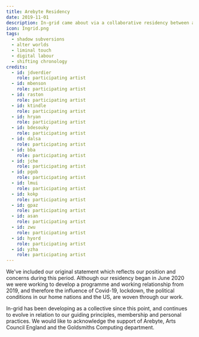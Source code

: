 ```yaml
---
title: Arebyte Residency
date: 2019-11-01
description: In-grid came about via a collaborative residency between arebyte Gallery, London, and Goldsmiths University, UoL. 
icon: Ingrid.png
tags:
  - shadow subversions
  - alter worlds
  - liminal touch
  - digital labour
  - shifting chronology
credits: 
  - id: jdverdier
    role: participating artist
  - id: mbenson
    role: participating artist
  - id: raston
    role: participating artist
  - id: ktindle
    role: participating artist
  - id: hryan
    role: participating artist
  - id: bdesouky
    role: participating artist
  - id: dalsa
    role: participating artist
  - id: bba
    role: participating artist
  - id: jche
    role: participating artist
  - id: pgob
    role: participating artist
  - id: lmui
    role: participating artist
  - id: kokp
    role: participating artist
  - id: gpaz
    role: participating artist
  - id: asan
    role: participating artist
  - id: zwu
    role: participating artist
  - id: hyord
    role: participating artist
  - id: yzha
    role: participating artist
---
```


We've included our original statement which reflects our position and concerns during this period. Although our residency began in June 2020 we were working to develop a programme and working relationship from 2019, and therefore the influence of Covid-19, lockdown, the political conditions in our home nations and the US, are woven through our work. 

In-grid has been developing as a collective since this point, and continues to evolve in relation to our guiding principles, membership and personal practices. We would like to acknowledge the support of Arebyte, Arts Council England and the Goldsmiths Computing department.